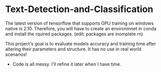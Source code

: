# Text-Detection-and-Classification

The latest version of tensorflow that supports GPU training on windows native is 2.10. Therefore, you will have to create an environmnet in conda and install the rquired packages. (edit: packages are inomplete rn)

This project's goal is to evaluate models accuracy and training time after altering their parameters and structure. It has no use in real world scenarios!

* Code is all messy. I'll refine it later when I have time.
